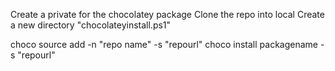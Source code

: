 Create a private for the chocolatey package
Clone the repo into local
Create a new directory "chocolateyinstall.ps1"

choco source add -n "repo name" -s "repourl"
choco install packagename -s "repourl"

